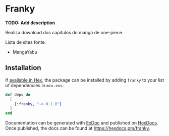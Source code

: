 # Franky

**TODO: Add description**

Realiza download dos capitulos do manga de one-piece.

Lista de sites fonte:

- MangaYabu

## Installation

If [available in Hex](https://hex.pm/docs/publish), the package can be installed
by adding `franky` to your list of dependencies in `mix.exs`:

```elixir
def deps do
  [
    {:franky, "~> 0.1.0"}
  ]
end
```

Documentation can be generated with [ExDoc](https://github.com/elixir-lang/ex_doc)
and published on [HexDocs](https://hexdocs.pm). Once published, the docs can
be found at <https://hexdocs.pm/franky>.
